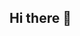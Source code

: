 ## Hi there 👋

<!--
**Tiram-byte/Tiram-byte** is a ✨ _special_ ✨ repository because its `README.md` (this file) appears on your GitHub profile.

Here are some ideas to get you started:

I currently work as a system administrator.
I am currently studying at the "Nero Network Developer" course.
- 📫 How to reach me: @nexttiramb

